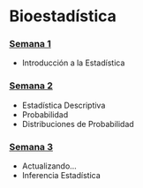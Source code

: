 # Bioestadística

### [Semana 1](Semana1/Readme.md)
  - Introducción a la Estadística
### [Semana 2](Semana2/Readme.md)
  - Estadística Descriptiva
  - Probabilidad
  - Distribuciones de Probabilidad  
### [Semana 3](Semana3/Readme.md)
  - Actualizando...
  - Inferencia Estadística
